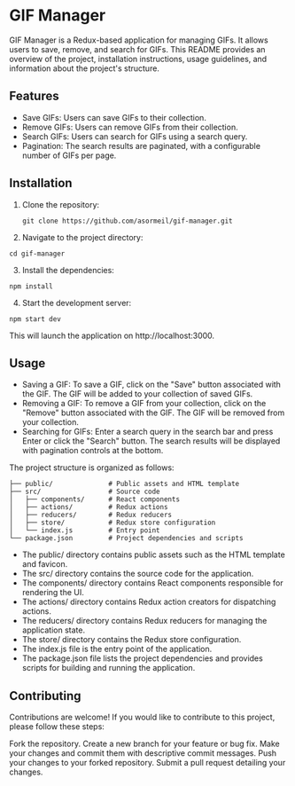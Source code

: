 # GIF Manager

GIF Manager is a Redux-based application for managing GIFs. It allows users to save, remove, and search for GIFs. This README provides an overview of the project, installation instructions, usage guidelines, and information about the project's structure.

## Features

- Save GIFs: Users can save GIFs to their collection.
- Remove GIFs: Users can remove GIFs from their collection.
- Search GIFs: Users can search for GIFs using a search query.
- Pagination: The search results are paginated, with a configurable number of GIFs per page.

## Installation

1. Clone the repository:

   ```shell
   git clone https://github.com/asormeil/gif-manager.git

2. Navigate to the project directory:

```shell
cd gif-manager
```
3. Install the dependencies:

```shell
npm install
```

4. Start the development server:

```shell
npm start dev
```

This will launch the application on http://localhost:3000.

## Usage
- Saving a GIF: To save a GIF, click on the "Save" button associated with the GIF. The GIF will be added to your collection of saved GIFs.
- Removing a GIF: To remove a GIF from your collection, click on the "Remove" button associated with the GIF. The GIF will be removed from your collection.
- Searching for GIFs: Enter a search query in the search bar and press Enter or click the "Search" button. The search results will be displayed with pagination controls at the bottom.

The project structure is organized as follows:
```shell
├── public/              # Public assets and HTML template
├── src/                 # Source code
│   ├── components/      # React components
│   ├── actions/         # Redux actions
│   ├── reducers/        # Redux reducers
│   ├── store/           # Redux store configuration
│   └── index.js         # Entry point
└── package.json         # Project dependencies and scripts
```


- The public/ directory contains public assets such as the HTML template and favicon.
- The src/ directory contains the source code for the application.
- The components/ directory contains React components responsible for rendering the UI.
- The actions/ directory contains Redux action creators for dispatching actions.
- The reducers/ directory contains Redux reducers for managing the application state.
- The store/ directory contains the Redux store configuration.
- The index.js file is the entry point of the application.
- The package.json file lists the project dependencies and provides scripts for building and running the application.



## Contributing

Contributions are welcome! If you would like to contribute to this project, please follow these steps:

Fork the repository.
Create a new branch for your feature or bug fix.
Make your changes and commit them with descriptive commit messages.
Push your changes to your forked repository.
Submit a pull request detailing your changes.


